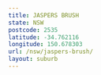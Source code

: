 ```yaml
---
title: JASPERS BRUSH
state: NSW
postcode: 2535
latitude: -34.762116
longitude: 150.678303
url: /nsw/jaspers-brush/
layout: suburb
---
```


